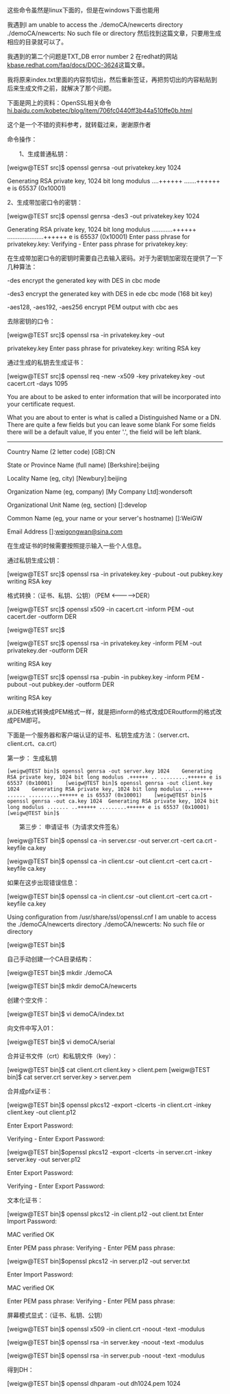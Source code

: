 

这些命令虽然是linux下面的，但是在windows下面也能用

我遇到I am unable to access the ./demoCA/newcerts directory ./demoCA/newcerts: No
such file or directory 然后找到这篇文章，只要用生成相应的目录就可以了。

我遇到的第二个问题是TXT_DB error number 2 在redhat的网站[kbase.redhat.com/faq/docs/DOC-3624](http://kbase.redhat.com/faq/docs/DOC-3624)这篇文章。

我将原来index.txt里面的内容剪切出，然后重新签证，再把剪切出的内容粘贴到后来生成文件之前，就解决了那个问题。

下面是网上的资料：OpenSSL相关命令[hi.baidu.com/kobetec/blog/item/706fc0440ff3b44a510ffe0b.html](http://hi.baidu.com/kobetec/blog/item/706fc0440ff3b44a510ffe0b.html)

这个是一个不错的资料参考，就转载过来，谢谢原作者

命令操作：

　　1、生成普通私钥：

[weigw@TEST src]$ openssl genrsa -out privatekey.key 1024

Generating RSA private key, 1024 bit long modulus ....++++++ .......++++++ e
is 65537 (0x10001)


2、生成带加密口令的密钥：

  

[weigw@TEST src]$ openssl genrsa -des3 -out privatekey.key 1024

Generating RSA private key, 1024 bit long modulus ............++++++
.....................++++++ e is 65537 (0x10001) Enter pass phrase for
privatekey.key: Verifying - Enter pass phrase for privatekey.key:



在生成带加密口令的密钥时需要自己去输入密码。对于为密钥加密现在提供了一下几种算法：

-des encrypt the generated key with DES in cbc mode 

-des3 encrypt the generated key with DES in ede cbc mode (168 bit key) 

-aes128, -aes192, -aes256 encrypt PEM output with cbc aes


去除密钥的口令：

[weigw@TEST src]$ openssl rsa -in privatekey.key -out

privatekey.key Enter pass phrase for privatekey.key: writing RSA key



通过生成的私钥去生成证书：

  

[weigw@TEST src]$ openssl req -new -x509 -key privatekey.key -out cacert.crt
-days 1095

You are about to be asked to enter information that will be incorporated into
your certificate request.

What you are about to enter is what is called a Distinguished Name or a DN.
There are quite a few fields but you can leave some blank For some fields
there will be a default value, If you enter '.', the field will be left blank.

-----

Country Name (2 letter code) [GB]:CN

State or Province Name (full name) [Berkshire]:beijing

Locality Name (eg, city) [Newbury]:beijing

Organization Name (eg, company) [My Company Ltd]:wondersoft

Organizational Unit Name (eg, section) []:develop

Common Name (eg, your name or your server's hostname) []:WeiGW

Email Address []:weigongwan@sina.com

在生成证书的时候需要按照提示输入一些个人信息。


通过私钥生成公钥：

  

[weigw@TEST src]$ openssl rsa -in privatekey.key -pubout -out pubkey.key
writing RSA key


格式转换：（证书、私钥、公钥）（PEM <----->DER）

  

[weigw@TEST src]$ openssl x509 -in cacert.crt -inform PEM -out cacert.der
-outform DER

[weigw@TEST src]$

  

[weigw@TEST src]$ openssl rsa -in privatekey.key -inform PEM -out
privatekey.der -outform DER

writing RSA key

  

[weigw@TEST src]$ openssl rsa -pubin -in pubkey.key -inform PEM -pubout -out
pubkey.der -outform DER

writing RSA key


从DER格式转换成PEM格式一样，就是把inform的格式改成DERoutform的格式改成PEM即可。

  

下面是一个服务器和客户端认证的证书、私钥生成方法：（server.crt、client.crt、ca.crt）


第一步： 生成私钥


    [weigw@TEST bin]$ openssl genrsa -out server.key 1024    Generating RSA private key, 1024 bit long modulus .++++++ .. .........++++++ e is 65537 (0x10001)    [weigw@TEST bin]$ openssl genrsa -out client.key 1024    Generating RSA private key, 1024 bit long modulus ...++++++ ...... ..........++++++ e is 65537 (0x10001)    [weigw@TEST bin]$ openssl genrsa -out ca.key 1024  Generating RSA private key, 1024 bit long modulus ....... ..++++++ .........++++++ e is 65537 (0x10001)    [weigw@TEST bin]$

　　第三步： 申请证书（为请求文件签名）

[weigw@TEST bin]$ openssl ca -in server.csr -out server.crt -cert ca.crt
-keyfile ca.key

[weigw@TEST bin]$ openssl ca -in client.csr -out client.crt -cert ca.crt
-keyfile ca.key


如果在这步出现错误信息：

  

[weigw@TEST bin]$ openssl ca -in client.csr -out client.crt -cert ca.crt
-keyfile ca.key

Using configuration from /usr/share/ssl/openssl.cnf I am unable to access the
./demoCA/newcerts directory ./demoCA/newcerts: No such file or directory

[weigw@TEST bin]$


自己手动创建一个CA目录结构：

[weigw@TEST bin]$ mkdir ./demoCA

[weigw@TEST bin]$ mkdir demoCA/newcerts

创建个空文件：

[weigw@TEST bin]$ vi demoCA/index.txt

向文件中写入01：

[weigw@TEST bin]$ vi demoCA/serial


合并证书文件（crt）和私钥文件（key）：

  

[weigw@TEST bin]$ cat client.crt client.key > client.pem [weigw@TEST bin]$ cat
server.crt server.key > server.pem


合并成pfx证书：

  

[weigw@TEST bin]$ openssl pkcs12 -export -clcerts -in client.crt -inkey
client.key -out client.p12

Enter Export Password:

Verifying - Enter Export Password:

[weigw@TEST bin]$openssl pkcs12 -export -clcerts -in server.crt -inkey
server.key -out server.p12

Enter Export Password:

Verifying - Enter Export Password:


文本化证书：

  

[weigw@TEST bin]$ openssl pkcs12 -in client.p12 -out client.txt Enter Import
Password:

MAC verified OK

Enter PEM pass phrase: Verifying - Enter PEM pass phrase:

[weigw@TEST bin]$openssl pkcs12 -in server.p12 -out server.txt

Enter Import Password:

MAC verified OK

Enter PEM pass phrase: Verifying - Enter PEM pass phrase:


屏幕模式显式：（证书、私钥、公钥）

  

[weigw@TEST bin]$ openssl x509 -in client.crt -noout -text -modulus

[weigw@TEST bin]$ openssl rsa -in server.key -noout -text -modulus

[weigw@TEST bin]$ openssl rsa -in server.pub -noout -text -modulus


得到DH：

  

[weigw@TEST bin]$ openssl dhparam -out dh1024.pem 1024

  


